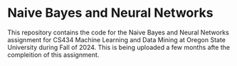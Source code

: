 # Naive Bayes and Neural Networks

This repository contains the code for the Naive Bayes and Neural Networks assignment for CS434 Machine Learning and Data Mining at Oregon State University during Fall of 2024. This is being uploaded a few months afte the compleition of this assignment.
